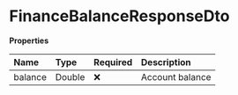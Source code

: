 # FinanceBalanceResponseDto

**Properties**

| Name    | Type   | Required | Description     |
| :------ | :----- | :------- | :-------------- |
| balance | Double | ❌       | Account balance |

<!-- This file was generated by liblab | https://liblab.com/ -->
